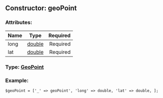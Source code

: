 ## Constructor: geoPoint  

### Attributes:

| Name     |    Type       | Required |
|----------|:-------------:|---------:|
|long|[double](../types/double.md) | Required|
|lat|[double](../types/double.md) | Required|


### Type: [GeoPoint](../types/GeoPoint.md)

### Example:


```
$geoPoint = ['_' => geoPoint', 'long' => double, 'lat' => double, ];
```